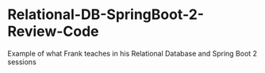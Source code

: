# Relational-DB-SpringBoot-2-Review-Code
Example of what Frank teaches in his Relational Database and Spring Boot 2 sessions
